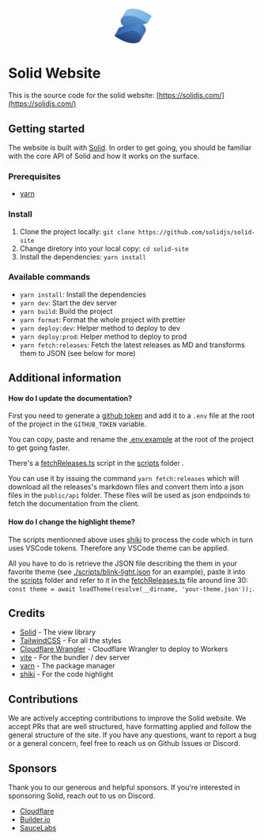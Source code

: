 <p align="center">
  <img width="75px" src="./src/assets/logo.png" alt="Solid logo">
</p>

# Solid Website

This is the source code for the solid website: [https://solidjs.com/](https://solidjs.com/)

## Getting started

The website is built with [Solid](https://github.com/solidjs/solid). In order to get going, you should be familiar with the core API of Solid and how it works on the surface.

### Prerequisites

- [yarn](https://yarnpkg.com/getting-started/install)

### Install

1. Clone the project locally: `git clone https://github.com/solidjs/solid-site`
2. Change diretory into your local copy: `cd solid-site`
3. Install the dependencies: `yarn install`

### Available commands

- `yarn install`: Install the dependencies
- `yarn dev`: Start the dev server
- `yarn build`: Build the project
- `yarn format`: Format the whole project with prettier
- `yarn deploy:dev`: Helper method to deploy to dev
- `yarn deploy:prod`: Helper method to deploy to prod
- `yarn fetch:releases`: Fetch the latest releases as MD and transforms them to JSON (see below for more)

## Additional information

#### How do I update the documentation?

First you need to generate a [github token](https://github.com/settings/tokens) and add it to a `.env` file at the root of the project in the `GITHUB_TOKEN` variable.

You can copy, paste and rename the [.env.example](./.env.example) at the root of the project to get going faster.

There's a [fetchReleases.ts](./scripts/fetchReleases.ts) script in the [scripts](./scripts) folder .

You can use it by issuing the command `yarn fetch:releases` which will download all the releases's markdown files and convert them into a json files in the `public/api` folder. These files will be used as json endpoinds to fetch the documentation from the client.

#### How do I change the highlight theme?

The scripts mentionned above uses [shiki](https://github.com/shikijs/shiki) to process the code which in turn uses VSCode tokens. Therefore any VSCode theme can be applied.

All you have to do is retrieve the JSON file describing the them in your favorite theme (see [./scripts/blink-light.json](scripts/blink-light.json) for an example), paste it into the [scripts](./scripts) folder and refer to it in the [fetchReleases.ts](./scripts/fetchReleases.ts) file around line 30: `const theme = await loadTheme(resolve(__dirname, 'your-theme.json'));`.

## Credits

- [Solid](https://github.com/solidjs/solid) - The view library
- [TailwindCSS](https://tailwindcss.com/) - For all the styles
- [Cloudflare Wrangler](https://github.com/shikijs/shiki) - Cloudflare Wrangler to deploy to Workers
- [vite](http://vitejs.dev/) - For the bundler / dev server
- [yarn](https://yarnpkg.com/) - The package manager
- [shiki](https://github.com/shikijs/shiki) - For the code highlight

## Contributions

We are actively accepting contributions to improve the Solid website. We accept PRs that are well structured, have formatting applied and follow the general structure of the site. If you have any questions, want to report a bug or a general concern, feel free to reach us on Github Issues or Discord.

## Sponsors

Thank you to our generous and helpful sponsors. If you're interested in sponsoring Solid, reach out to us on Discord.

- [Cloudflare](https://www.cloudflare.com/)
- [Builder.io](https://www.builder.io/)
- [SauceLabs](https://saucelabs.com/)
